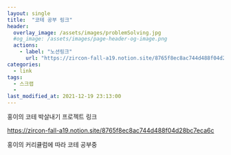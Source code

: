 ```yaml
---
layout: single
title:  "코테 공부 링크"
header:
  overlay_image: /assets/images/problemSolving.jpg
  #og_image: /assets/images/page-header-og-image.png
  actions:
    - label: "노션링크"
      url: "https://zircon-fall-a19.notion.site/8765f8ec8ac744d488f04d28bc7eca6c"
categories:
  - link
tags:
  - 스크랩
  - 
last_modified_at: 2021-12-19 23:13:00
---
```


홍이의 코테 박살내기 프로젝트 링크

https://zircon-fall-a19.notion.site/8765f8ec8ac744d488f04d28bc7eca6c

홍이의 커리큘럼에 따라 코테 공부중

